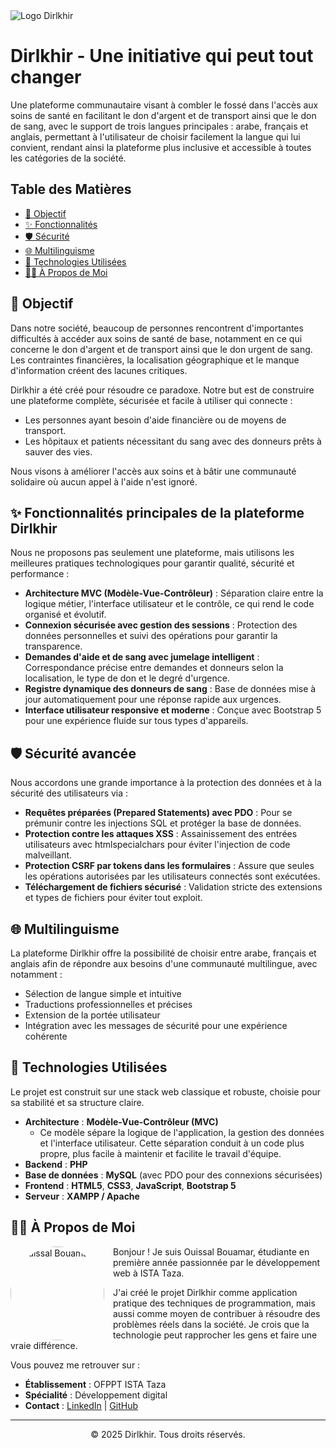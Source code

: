 <img src="https://i.imgur.com/oKAKsnH.png" alt="Logo Dirlkhir" />

# Dirlkhir - Une initiative qui peut tout changer

Une plateforme communautaire visant à combler le fossé dans l'accès aux soins de santé en facilitant le don d'argent et de transport ainsi que le don de sang, avec le support de trois langues principales : arabe, français et anglais, permettant à l'utilisateur de choisir facilement la langue qui lui convient, rendant ainsi la plateforme plus inclusive et accessible à toutes les catégories de la société.



## Table des Matières
- [🎯 Objectif](#-objectif)
- [✨ Fonctionnalités](#-fonctionnalités)
- [🛡️ Sécurité](#-sécurité)
- [🌐 Multilinguisme](#-multilinguisme)
- [🚀 Technologies Utilisées](#-technologies-utilisées)
- [👨‍💻 À Propos de Moi](#-à-propos-de-moi)



## 🎯 Objectif

Dans notre société, beaucoup de personnes rencontrent d'importantes difficultés à accéder aux soins de santé de base, notamment en ce qui concerne le don d'argent et de transport ainsi que le don urgent de sang. Les contraintes financières, la localisation géographique et le manque d'information créent des lacunes critiques.

Dirlkhir a été créé pour résoudre ce paradoxe. Notre but est de construire une plateforme complète, sécurisée et facile à utiliser qui connecte :

- Les personnes ayant besoin d'aide financière ou de moyens de transport.
- Les hôpitaux et patients nécessitant du sang avec des donneurs prêts à sauver des vies.

Nous visons à améliorer l'accès aux soins et à bâtir une communauté solidaire où aucun appel à l'aide n'est ignoré.

## ✨ Fonctionnalités principales de la plateforme Dirlkhir
Nous ne proposons pas seulement une plateforme, mais utilisons les meilleures pratiques technologiques pour garantir qualité, sécurité et performance :

- **Architecture MVC (Modèle-Vue-Contrôleur)** :
  Séparation claire entre la logique métier, l'interface utilisateur et le contrôle, ce qui rend le code organisé et évolutif.
- **Connexion sécurisée avec gestion des sessions** :
  Protection des données personnelles et suivi des opérations pour garantir la transparence.
- **Demandes d'aide et de sang avec jumelage intelligent** :
  Correspondance précise entre demandes et donneurs selon la localisation, le type de don et le degré d'urgence.
- **Registre dynamique des donneurs de sang** :
  Base de données mise à jour automatiquement pour une réponse rapide aux urgences.
- **Interface utilisateur responsive et moderne** :
  Conçue avec Bootstrap 5 pour une expérience fluide sur tous types d'appareils.

## 🛡️ Sécurité avancée
Nous accordons une grande importance à la protection des données et à la sécurité des utilisateurs via :

- **Requêtes préparées (Prepared Statements) avec PDO** :
  Pour se prémunir contre les injections SQL et protéger la base de données.
- **Protection contre les attaques XSS** :
  Assainissement des entrées utilisateurs avec htmlspecialchars pour éviter l'injection de code malveillant.
- **Protection CSRF par tokens dans les formulaires** :
  Assure que seules les opérations autorisées par les utilisateurs connectés sont exécutées.
- **Téléchargement de fichiers sécurisé** :
  Validation stricte des extensions et types de fichiers pour éviter tout exploit.

## 🌐 Multilinguisme
La plateforme Dirlkhir offre la possibilité de choisir entre arabe, français et anglais afin de répondre aux besoins d'une communauté multilingue, avec notamment :

- Sélection de langue simple et intuitive
- Traductions professionnelles et précises
- Extension de la portée utilisateur
- Intégration avec les messages de sécurité pour une expérience cohérente

## 🚀 Technologies Utilisées

Le projet est construit sur une stack web classique et robuste, choisie pour sa stabilité et sa structure claire.

-   **Architecture** : **Modèle-Vue-Contrôleur (MVC)**
    -   Ce modèle sépare la logique de l'application, la gestion des données et l'interface utilisateur. Cette séparation conduit à un code plus propre, plus facile à maintenir et facilite le travail d'équipe.
-   **Backend** : **PHP**
-   **Base de données** : **MySQL** (avec PDO pour des connexions sécurisées)
-   **Frontend** : **HTML5**, **CSS3**, **JavaScript**, **Bootstrap 5**
-   **Serveur** : **XAMPP / Apache**

## 👨‍💻 À Propos de Moi

<img src="https://imgur.com/a/eQ9u71" alt="Ouissal Bouamar" width="150" style="float: left; margin-right: 1em; border-radius: 50%;"/>
Bonjour ! Je suis Ouissal Bouamar, étudiante en première année passionnée par le développement web à ISTA Taza.

J'ai créé le projet Dirlkhir comme application pratique des techniques de programmation, mais aussi comme moyen de contribuer à résoudre des problèmes réels dans la société. Je crois que la technologie peut rapprocher les gens et faire une vraie différence.

Vous pouvez me retrouver sur :
- **Établissement** : OFPPT ISTA Taza
- **Spécialité** : Développement digital
- **Contact** : [LinkedIn](https://www.linkedin.com/in/ouissal-bouamar) | [GitHub](https://github.com/Ouissaal)

---
<div align="center">
  <p>© 2025 Dirlkhir. Tous droits réservés.</p>
</div>

